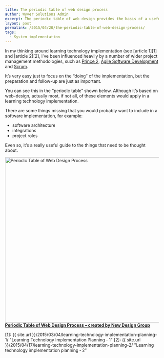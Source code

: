 ```yaml
---
title: The periodic table of web design process
author: Wyver Solutions Admin
excerpt: The periodic table of web design provides the basis of a useful template to use with clients in explaining the different tasks that need to happen in a software implementation project.
layout: post
permalink: /2015/04/20/the-periodic-table-of-web-design-process/
tags:
  - System implementation
---
```

In my thinking around learning technology implementation (see [article 1][1] and [article 2][2], I've been influenced heavily by a number of wider project management methodologies, such as <a href="https://www.axelos.com/best-practice-solutions/prince2" target="_blank">Prince 2</a>, <a href="http://www.dummies.com/how-to/content/agile-project-management-for-dummies-cheat-sheet.html" target="_blank">Agile Software Development</a> and <a href="https://www.scrumalliance.org/why-scrum" target="_blank">Scrum</a>.

It&#8217;s very easy just to focus on the &#8220;doing&#8221; of the implementation, but the preparation and follow-up are just as important.

You can see this in the &#8220;periodic table&#8221; shown below. Although it&#8217;s based on web-design, actually most, if not all, of these elements would apply in a learning technology implementation.

There are some things missing that you would probably want to include in a software implementation, for example:

  * software architecture
  * integrations
  * project roles

Even so, it&#8217;s a really useful guide to the things that need to be thought about.

<a href="http://www.newdesigngroup.ca/blog/web-design-process-infographic/" target="_blank"><img src="http://www.newdesigngroup.ca/wp-content/uploads/2014/08/periodic-table-of-web-design-process-new-design-group.png" alt="Periodic Table of Web Design Process" width="540px" border="0" /><br /> <strong>Periodic Table of Web Design Process – created by </strong></a>**<a href="http://www.newdesigngroup.ca" target="_blank">New Design Group</a>**

 [1]: {{ site.url }}/2015/03/04/learning-technology-implementation-planning-1/ "Learning Technology Implementation Planning &dash; 1"
 [2]: {{ site.url }}/2015/04/17/learning-technology-implementation-planning-2/ "Learning technology implementation planning &dash; 2"

